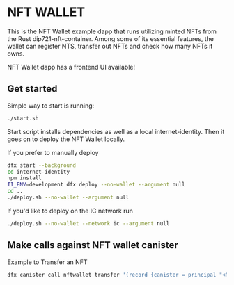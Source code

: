 # NFT WALLET

This is the NFT Wallet example dapp that runs utilizing minted NFTs from the Rust dip721-nft-container. Among some of its essential features, the wallet can register NTS, transfer out NFTs and check how many NFTs it owns.

NFT Wallet dapp has a frontend UI available!

## Get started

Simple way to start is running:

```bash
./start.sh
```

Start script installs dependencies as well as a local internet-identity. Then it goes on to deploy the NFT Wallet locally.

If you prefer to manually deploy

```bash
dfx start --background
cd internet-identity
npm install
II_ENV=development dfx deploy --no-wallet --argument null
cd ..
./deploy.sh --no-wallet --argument null
```

If you'd like to deploy on the IC network run

```bash
./deploy.sh --no-wallet --network ic --argument null
```

## Make calls against NFT wallet canister

Example to Transfer an NFT

```bash
dfx canister call nftwallet transfer '(record {canister = principal "<NFT canister id>"; index = 1:nat64}, principal "<recipient canister id>", opt true)'
```
